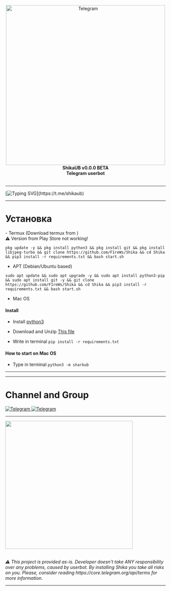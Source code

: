 <p align="center">
    </a>
    <img alt="Telegram" width="500px" src="https://api.f1rew.me/file/shika_logo.jpg">
    <br>
    <b>ShikaUB v0.0.0 BETA</b>
    <br>
    <b>Telegram userbot</b>
<br><br>

</p>
<hr>

[![Typing SVG](https://readme-typing-svg.herokuapp.com?color=%2336BCF7&lines=The+best+telegram+userbot.)](https://t.me/shikaub)
<hr>

<h1>Установка</h1>
- Termux (Download termux from <a href="https://f-droid.org/repo/com.termux_118.apk"></a>)<br>⚠️ Version from Play Store not working!

```
pkg update -y && pkg install python3 && pkg install git && pkg install libjpeg-turbo && git clone https://github.com/F1reWs/Shika && cd Shika && pip3 install -r requirements.txt && bash start.sh
```

- APT (Debian/Ubuntu based)

```
sudo apt update && sudo apt upgrade -y && sudo apt install python3-pip && sudo apt install git -y && git clone https://github.com/F1reWs/Shika && cd Shika && pip3 install -r requirements.txt && bash start.sh
```

- Mac OS
<h4>Install</h3>

- Install <a href="https://www.python.org/downloads/">python3</a>

- Download and Unzip <a href="https://github.com/Master-Stroke/SharkUserBot/archive/refs/heads/main.zip">This file</a>

- Write in terminal `pip install -r requirements.txt`

<h4>How to start on Mac OS</h3>

- Type in terminal `python3 -m sharkub`
<hr>

<hr>
<h1>Channel and Group</h1>
<a href="https://t.me/shikaub">
<img alt="Telegram" src="https://img.shields.io/badge/Telegram_Channel-0a0a0a?style=for-the-badge&logo=telegram">
</a>
<a href="https://t.me/shika_talks">
<img alt="Telegram" src="https://img.shields.io/badge/Telegram_Chat-0a0a0a?style=for-the-badge&logo=telegram">
</a>
<br>
<hr>
<table>
   <img src="https://api.f1rew.me/file/shika_install.gif" height="400" align="middle">
</table>
<i>⚠️ This project is provided as-is. Developer doesn't take ANY responsibility over any problems, caused by userbot. By installing Shika you take all risks on you. Please, consider reading https://core.telegram.org/api/terms for more information.</i>
<br>
<hr> 
